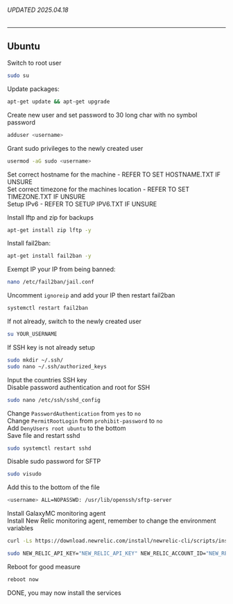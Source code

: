 ---
---

###### UPDATED 2025.04.18

___

## Ubuntu

Switch to root user

```bash
sudo su
```

Update packages:

```bash
apt-get update && apt-get upgrade
```

Create new user and set password to 30 long char with no symbol password

```bash
adduser <username>
```

Grant sudo privileges to the newly created user

```bash
usermod -aG sudo <username>
```

Set correct hostname for the machine - REFER TO SET HOSTNAME.TXT IF UNSURE  
Set correct timezone for the machines location - REFER TO SET TIMEZONE.TXT IF UNSURE  
Setup IPv6 - REFER TO SETUP IPV6.TXT IF UNSURE

Install lftp and zip for backups

```bash
apt-get install zip lftp -y
```

Install fail2ban:

```bash
apt-get install fail2ban -y
```

Exempt IP your IP from being banned:

```bash
nano /etc/fail2ban/jail.conf
```

Uncomment `ignoreip` and add your IP then restart fail2ban

```bash
systemctl restart fail2ban
```

If not already, switch to the newly created user

```bash
su YOUR_USERNAME
```

If SSH key is not already setup

```bash
sudo mkdir ~/.ssh/
sudo nano ~/.ssh/authorized_keys
```

Input the countries SSH key  
Disable password authentication and root for SSH

```bash
sudo nano /etc/ssh/sshd_config
```

Change `PasswordAuthentication` from `yes` to `no`  
Change `PermitRootLogin` from `prohibit-password` to `no`  
Add `DenyUsers root ubuntu` to the bottom  
Save file and restart sshd

```bash
sudo systemctl restart sshd
```

Disable sudo password for SFTP

```bash
sudo visudo
```

Add this to the bottom of the file

```bash
<username> ALL=NOPASSWD: /usr/lib/openssh/sftp-server
```

Install GalaxyMC monitoring agent  
Install New Relic monitoring agent, remember to change the environment variables

```bash
curl -Ls https://download.newrelic.com/install/newrelic-cli/scripts/install.sh | bash

sudo NEW_RELIC_API_KEY="NEW_RELIC_API_KEY" NEW_RELIC_ACCOUNT_ID="NEW_RELIC_ACCOUNT_ID" NEW_RELIC_REGION="NEW_RELIC_REGION" /usr/local/bin/newrelic install -y
```

Reboot for good measure

```bash
reboot now
```

DONE, you may now install the services
